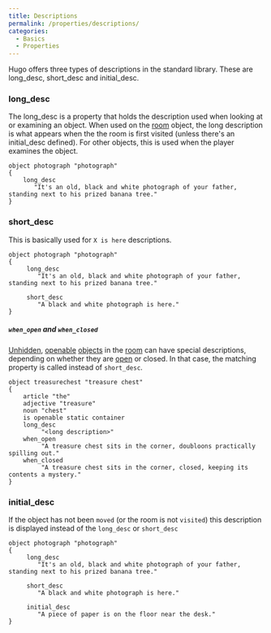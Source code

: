 ```yaml
---
title: Descriptions
permalink: /properties/descriptions/
categories: 
  - Basics
  - Properties
---
```


Hugo offers three types of descriptions in the standard library. These
are long_desc, short_desc and initial_desc. 

### long_desc

The long_desc is a property that holds the description used when
looking at or examining an object. When used on the
[room](/basics/rooms/) object, the long description is what appears
when the the room is first visited (unless there's an initial_desc
defined). For other objects, this is used when the player examines the
object.

    object photograph "photograph"
    {
        long_desc
           "It's an old, black and white photograph of your father, standing next to his prized banana tree."
    }

### short_desc

This is basically used for `X is here` descriptions.

    object photograph "photograph"
    {
         long_desc
            "It's an old, black and white photograph of your father, standing next to his prized banana tree."

         short_desc
            "A black and white photograph is here."
    }

##### `when_open` and `when_closed`

[Unhidden](/attributes/hidden/), [openable](/attribute/openable/)
[objects](/basics/objects/) in the [room](/basics/rooms/) can have
special descriptions, depending on whether they are
[open](/attributes/open/) or closed. In that case, the matching property
is called instead of `short_desc`.

    object treasurechest "treasure chest"
    {
        article "the"
        adjective "treasure"
        noun "chest"
        is openable static container
        long_desc
             "<long description>"
        when_open
             "A treasure chest sits in the corner, doubloons practically spilling out."
        when_closed
             "A treasure chest sits in the corner, closed, keeping its contents a mystery."
    }

### initial_desc

If the object has not been `moved` (or the room is not `visited`) this
description is displayed instead of the `long_desc` or `short_desc`

    object photograph "photograph"
    {
         long_desc
            "It's an old, black and white photograph of your father, standing next to his prized banana tree."

         short_desc
            "A black and white photograph is here."

         initial_desc
            "A piece of paper is on the floor near the desk."
    }
